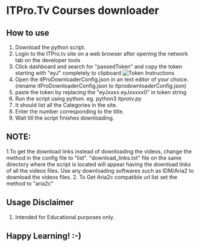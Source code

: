 # ITPro.Tv Courses downloader

## How to use
1. Download the python script.
2. Login to the ITPro.tv site on a web browser after opening the network tab on the developer tools
3. Click dashboard and search for "passedToken" and copy the token starting with "eyJ" completely to clipboard
![Token Instructions](https://i.imgur.com/gCrSSnQ.png)
4. Open the itProDownloaderConfig.json in an text editor of your choice. (rename itProDownloaderConfig.json to itprodownloaderConfig.json)
5. paste the token by replacing the "eyJxxxx.eyJxxxxx0" in token string
6. Run the script using python. eg. python3 itprotv.py
7. It should list all the Categories in the site.
8. Enter the number corresponding to the title.
9. Wait till the script finishes downloading.

## NOTE: 
1.To get the download links instead of downloading the videos, change the method in the config file to "list". "download_links.txt" file on the same directory where the script is located will appear having the download links of all the videos files. Use any downloading softwares such as IDM/Aria2 to download the videos files.
2. To Get Aria2c compatible url list set the method to "aria2c"

## Usage Disclaimer
1. Intended for Educational purposes only.

## Happy Learning! :-)

